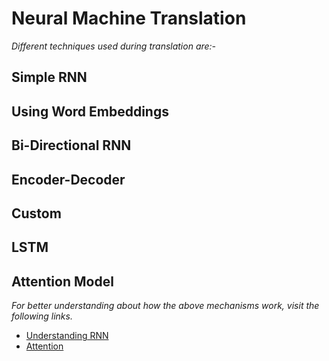 # Neural Machine Translation

*Different techniques used during translation are:-*

## Simple RNN

## Using Word Embeddings

## Bi-Directional RNN

## Encoder-Decoder

## Custom

## LSTM

## Attention Model

*For better understanding about how the above mechanisms work, visit the following links.*

- [Understanding RNN](https://www.youtube.com/watch?v=_h66BW-xNgk)
- [Attention](https://skymind.ai/wiki/attention-mechanism-memory-network)
